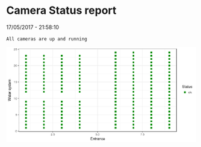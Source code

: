 Camera Status report
================
17/05/2017 - 21:58:10

    All cameras are up and running

![](camreport_files/figure-markdown_github/unnamed-chunk-2-1.png)
